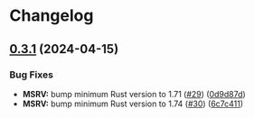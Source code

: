 # Changelog

## [0.3.1](https://github.com/neoeinstein/modyne/compare/modyne-derive-v0.3.0...modyne-derive-v0.3.1) (2024-04-15)


### Bug Fixes

* **MSRV:** bump minimum Rust version to 1.71 ([#29](https://github.com/neoeinstein/modyne/issues/29)) ([0d9d87d](https://github.com/neoeinstein/modyne/commit/0d9d87d10a293790688894630656ada41db9d992))
* **MSRV:** bump minimum Rust version to 1.74 ([#30](https://github.com/neoeinstein/modyne/issues/30)) ([6c7c411](https://github.com/neoeinstein/modyne/commit/6c7c411a70d2991b0a18d37ddfed71f867f880ee))
